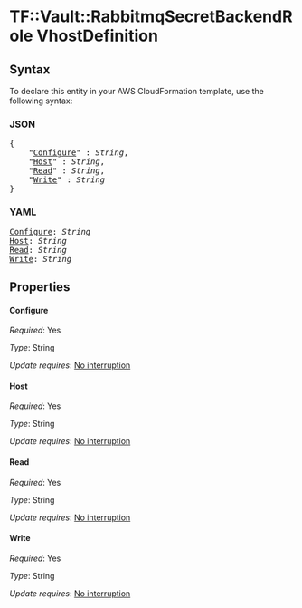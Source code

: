 # TF::Vault::RabbitmqSecretBackendRole VhostDefinition

## Syntax

To declare this entity in your AWS CloudFormation template, use the following syntax:

### JSON

<pre>
{
    "<a href="#configure" title="Configure">Configure</a>" : <i>String</i>,
    "<a href="#host" title="Host">Host</a>" : <i>String</i>,
    "<a href="#read" title="Read">Read</a>" : <i>String</i>,
    "<a href="#write" title="Write">Write</a>" : <i>String</i>
}
</pre>

### YAML

<pre>
<a href="#configure" title="Configure">Configure</a>: <i>String</i>
<a href="#host" title="Host">Host</a>: <i>String</i>
<a href="#read" title="Read">Read</a>: <i>String</i>
<a href="#write" title="Write">Write</a>: <i>String</i>
</pre>

## Properties

#### Configure

_Required_: Yes

_Type_: String

_Update requires_: [No interruption](https://docs.aws.amazon.com/AWSCloudFormation/latest/UserGuide/using-cfn-updating-stacks-update-behaviors.html#update-no-interrupt)

#### Host

_Required_: Yes

_Type_: String

_Update requires_: [No interruption](https://docs.aws.amazon.com/AWSCloudFormation/latest/UserGuide/using-cfn-updating-stacks-update-behaviors.html#update-no-interrupt)

#### Read

_Required_: Yes

_Type_: String

_Update requires_: [No interruption](https://docs.aws.amazon.com/AWSCloudFormation/latest/UserGuide/using-cfn-updating-stacks-update-behaviors.html#update-no-interrupt)

#### Write

_Required_: Yes

_Type_: String

_Update requires_: [No interruption](https://docs.aws.amazon.com/AWSCloudFormation/latest/UserGuide/using-cfn-updating-stacks-update-behaviors.html#update-no-interrupt)

